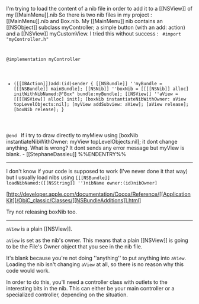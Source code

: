 I'm trying to load the content of a nib file in order to add it to a [[NSView]] of my [[MainMenu]].nib
So there is two nib files in my project : [[MainMenu]].nib and Box.nib.
My [[MainMenu]] nib contains an [[NSObject]] subclass myController; a simple button (with an add: action) and a [[NSView]] myCustomView.
I tried this without success : 
<code>
#import "myController.h"

@implementation myController

- ([[IBAction]])add:(id)sender
{
	[[NSBundle]] ''myBundle = [[[NSBundle]] mainBundle];
	[[NSNib]] ''boxNib = [[[[NSNib]] alloc] initWithNibNamed:@"Box" bundle:myBundle];
	[[NSView]] ''aView = [[[[NSView]] alloc] init];
	[boxNib instantiateNibWithOwner: aView topLevelObjects:nil];
	[myView addSubview: aView];
	[aView release];
	[boxNib release];
}

@end
</code>
If i try to draw directly to myMiew using [boxNib instantiateNibWithOwner: myView topLevelObjects:nil]; it dont change anything.
What is wrong? It dont sends any error message but myView is blank. - [[StephaneDassieu]]
%%ENDENTRY%%

----

I don't know if your code is supposed to work (I've never done it that way) but I usually load nibs using <code>[[[NSBundle]] loadNibNamed:([[NSString]] '')nibName owner:(id)nibOwner]</code>

[http://developer.apple.com/documentation/Cocoa/Reference/[[ApplicationKit]]/ObjC_classic/Classes/[[NSBundleAdditions]].html]

Try not releasing boxNib too.

----

<code>aView</code> is a plain [[NSView]].

<code>aView</code> is set as the nib's owner. This means that a plain [[NSView]] is going to be the File's Owner object that you see in the nib file.

It's blank because you're not doing ''anything'' to put anything into <code>aView</code>. Loading the nib isn't changing <code>aView</code> at all, so there is no reason why this code would work.

In order to do this, you'll need a controller class with outlets to the interesting bits in the nib. This can either be your main controller or a specialized controller, depending on the situation.